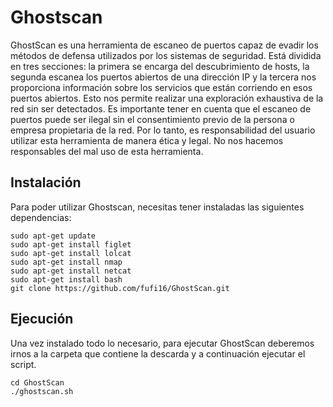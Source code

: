 <body>
    <h1>Ghostscan</h1>
    <p>GhostScan es una herramienta de escaneo de puertos capaz de evadir los métodos de defensa utilizados por los sistemas de seguridad. Está dividida en tres secciones: la primera se encarga del descubrimiento de hosts, la segunda escanea los puertos abiertos de una dirección IP y la tercera nos proporciona información sobre los servicios que están corriendo en esos puertos abiertos. Esto nos permite realizar una exploración exhaustiva de la red sin ser detectados. Es importante tener en cuenta que el escaneo de puertos puede ser ilegal sin el consentimiento previo de la persona o empresa propietaria de la red. Por lo tanto, es responsabilidad del usuario utilizar esta herramienta de manera ética y legal. No nos hacemos responsables del mal uso de esta herramienta.</p>

<h2>Instalación</h2>
Para poder utilizar Ghostscan, necesitas tener instaladas las siguientes dependencias:
    
    sudo apt-get update
    sudo apt-get install figlet
    sudo apt-get install lolcat
    sudo apt-get install nmap
    sudo apt-get install netcat
    sudo apt-get install bash
    git clone https://github.com/fufi16/GhostScan.git

<h2>Ejecución</h2>
    
Una vez instalado todo lo necesario, para ejecutar GhostScan deberemos irnos a la carpeta que contiene la descarda y a continuación ejecutar el script.

    cd GhostScan
    ./ghostscan.sh
    
  </body>
</html>
